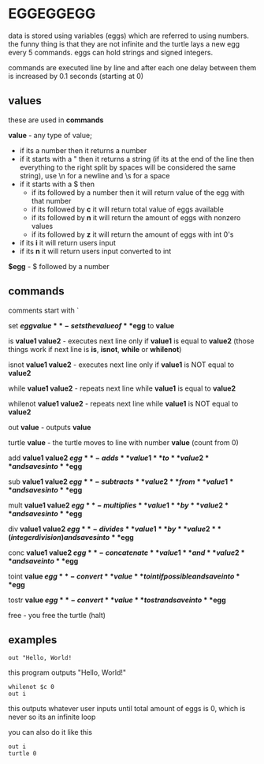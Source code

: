 # EGGEGGEGG
data is stored using variables (eggs) which are referred to using numbers. the funny thing is that they are not infinite and the turtle lays a new egg every 5 commands. eggs can hold strings and signed integers.

commands are executed line by line and after each one delay between them is increased by 0.1 seconds (starting at 0) 

## values
these are used in **commands**

**value** - any type of value;
* if its a number then it returns a number
* if it starts with a " then it returns a string (if its at the end of the line then everything to the right split by spaces will be considered the same string), use \n for a newline and \s for a space
* if it starts with a $ then
  * if its followed by a number then it will return value of the egg with that number
  * if its followed by **c** it will return total value of eggs available
  * if its followed by **n** it will return the amount of eggs with nonzero values
  * if its followed by **z** it will return the amount of eggs with int 0's
* if its **i** it will return users input
* if its **n** it will return users input converted to int

**$egg** - $ followed by a number

## commands
comments start with \`

set **$egg value** - sets the value of **$egg** to **value**

is **value1 value2** - executes next line only if **value1** is equal to **value2** (those things work if next line is **is**, **isnot**, **while** or **whilenot**)

isnot **value1 value2** - executes next line only if **value1** is NOT equal to **value2**

while **value1 value2** - repeats next line while **value1** is equal to **value2**

whilenot **value1 value2** - repeats next line while **value1** is NOT equal to **value2**

out **value** - outputs **value**

turtle **value** - the turtle moves to line with number **value** (count from 0)

add **value1 value2 $egg** - adds **value1** to **value2** and saves into **$egg**

sub **value1 value2 $egg** - subtracts **value2** from **value1** and saves into **$egg**

mult **value1 value2 $egg** - multiplies **value1** by **value2** and saves into **$egg**

div **value1 value2 $egg** - divides **value1** by **value2** (integer division) and saves into **$egg**

conc **value1 value2 $egg** - concatenate **value1** and **value2** and save into **$egg**

toint **value $egg** - convert **value** to int if possible and save into **$egg**

tostr **value $egg** - convert **value** to str and save into **$egg**

free - you free the turtle (halt)

## examples
```
out "Hello, World!
```
this program outputs "Hello, World!"
```
whilenot $c 0
out i
```
this outputs whatever user inputs until total amount of eggs is 0, which is never so its an infinite loop

you can also do it like this
```
out i
turtle 0
```
